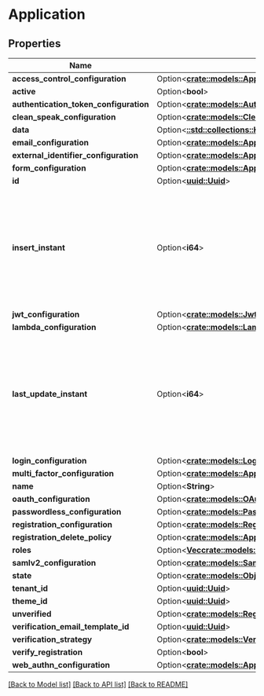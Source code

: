 # Application

## Properties

Name | Type | Description | Notes
------------ | ------------- | ------------- | -------------
**access_control_configuration** | Option<[**crate::models::ApplicationAccessControlConfiguration**](ApplicationAccessControlConfiguration.md)> |  | [optional]
**active** | Option<**bool**> |  | [optional]
**authentication_token_configuration** | Option<[**crate::models::AuthenticationTokenConfiguration**](AuthenticationTokenConfiguration.md)> |  | [optional]
**clean_speak_configuration** | Option<[**crate::models::CleanSpeakConfiguration**](CleanSpeakConfiguration.md)> |  | [optional]
**data** | Option<[**::std::collections::HashMap<String, serde_json::Value>**](serde_json::Value.md)> |  | [optional]
**email_configuration** | Option<[**crate::models::ApplicationEmailConfiguration**](ApplicationEmailConfiguration.md)> |  | [optional]
**external_identifier_configuration** | Option<[**crate::models::ApplicationExternalIdentifierConfiguration**](ApplicationExternalIdentifierConfiguration.md)> |  | [optional]
**form_configuration** | Option<[**crate::models::ApplicationFormConfiguration**](ApplicationFormConfiguration.md)> |  | [optional]
**id** | Option<[**uuid::Uuid**](uuid::Uuid.md)> |  | [optional]
**insert_instant** | Option<**i64**> | The number of milliseconds since the unix epoch: January 1, 1970 00:00:00 UTC. This value is always in UTC. | [optional]
**jwt_configuration** | Option<[**crate::models::JwtConfiguration**](JWTConfiguration.md)> |  | [optional]
**lambda_configuration** | Option<[**crate::models::LambdaConfiguration**](LambdaConfiguration.md)> |  | [optional]
**last_update_instant** | Option<**i64**> | The number of milliseconds since the unix epoch: January 1, 1970 00:00:00 UTC. This value is always in UTC. | [optional]
**login_configuration** | Option<[**crate::models::LoginConfiguration**](LoginConfiguration.md)> |  | [optional]
**multi_factor_configuration** | Option<[**crate::models::ApplicationMultiFactorConfiguration**](ApplicationMultiFactorConfiguration.md)> |  | [optional]
**name** | Option<**String**> |  | [optional]
**oauth_configuration** | Option<[**crate::models::OAuth2Configuration**](OAuth2Configuration.md)> |  | [optional]
**passwordless_configuration** | Option<[**crate::models::PasswordlessConfiguration**](PasswordlessConfiguration.md)> |  | [optional]
**registration_configuration** | Option<[**crate::models::RegistrationConfiguration**](RegistrationConfiguration.md)> |  | [optional]
**registration_delete_policy** | Option<[**crate::models::ApplicationRegistrationDeletePolicy**](ApplicationRegistrationDeletePolicy.md)> |  | [optional]
**roles** | Option<[**Vec<crate::models::ApplicationRole>**](ApplicationRole.md)> |  | [optional]
**samlv2_configuration** | Option<[**crate::models::Samlv2Configuration**](SAMLv2Configuration.md)> |  | [optional]
**state** | Option<[**crate::models::ObjectState**](ObjectState.md)> |  | [optional]
**tenant_id** | Option<[**uuid::Uuid**](uuid::Uuid.md)> |  | [optional]
**theme_id** | Option<[**uuid::Uuid**](uuid::Uuid.md)> |  | [optional]
**unverified** | Option<[**crate::models::RegistrationUnverifiedOptions**](RegistrationUnverifiedOptions.md)> |  | [optional]
**verification_email_template_id** | Option<[**uuid::Uuid**](uuid::Uuid.md)> |  | [optional]
**verification_strategy** | Option<[**crate::models::VerificationStrategy**](VerificationStrategy.md)> |  | [optional]
**verify_registration** | Option<**bool**> |  | [optional]
**web_authn_configuration** | Option<[**crate::models::ApplicationWebAuthnConfiguration**](ApplicationWebAuthnConfiguration.md)> |  | [optional]

[[Back to Model list]](../README.md#documentation-for-models) [[Back to API list]](../README.md#documentation-for-api-endpoints) [[Back to README]](../README.md)


